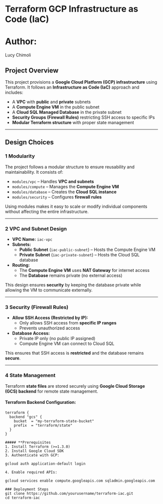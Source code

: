 
# Terraform GCP Infrastructure as Code (IaC)  

# Author: 
Lucy Chimoli

## **Project Overview**
This project provisions a **Google Cloud Platform (GCP) infrastructure** using Terraform. It follows an **Infrastructure as Code (IaC)** approach and includes:  
- A **VPC** with **public** and **private** subnets  
- A **Compute Engine VM** in the public subnet  
- A **Cloud SQL Managed Database** in the private subnet  
- **Security Groups (Firewall Rules)** restricting SSH access to specific IPs  
- **Modular Terraform structure** with proper state management  

---

## **Design Choices**

### **1 Modularity**
The project follows a modular structure to ensure reusability and maintainability. It consists of:  
- `modules/vpc` – Handles **VPC and subnets**  
- `modules/compute` – Manages the **Compute Engine VM**  
- `modules/database` – Creates the **Cloud SQL instance**  
- `modules/security` – Configures **firewall rules**  

Using modules makes it easy to scale or modify individual components without affecting the entire infrastructure.

---

### **2 VPC and Subnet Design**
- **VPC Name:** `iac-vpc`  
- **Subnets:**  
  - **Public Subnet** (`iac-public-subnet`) – Hosts the Compute Engine VM  
  - **Private Subnet** (`iac-private-subnet`) – Hosts the Cloud SQL database  
- **Routing:**  
  - The **Compute Engine VM** uses **NAT Gateway** for internet access  
  - The **Database** remains private (no external access)  

This design ensures **security** by keeping the database private while allowing the VM to communicate externally.

---

### **3 Security (Firewall Rules)**
- **Allow SSH Access (Restricted by IP):**  
  - Only allows SSH access from **specific IP ranges**  
  - Prevents unauthorized access  
- **Database Access:**  
  - Private IP only (no public IP assigned)  
  - Compute Engine VM can connect to Cloud SQL  

This ensures that SSH access is **restricted** and the database remains **secure**.

---

### **4 State Management**
Terraform **state files** are stored securely using **Google Cloud Storage (GCS) backend** for remote state management.  

#### **Terraform Backend Configuration:**
```hcl
terraform {
  backend "gcs" {
    bucket  = "my-terraform-state-bucket"
    prefix  = "terraform/state"
  }
}

##### **Prerequisites
1. Install Terraform (>=1.3.0)
2. Install Google Cloud SDK
3. Authenticate with GCP:

gcloud auth application-default login

4. Enable required APIs:

gcloud services enable compute.googleapis.com sqladmin.googleapis.com

### Deployment Steps
git clone https://github.com/yourusername/terraform-iac.git
cd terraform-iac